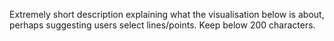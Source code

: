 Extremely short description explaining what the visualisation below is about, perhaps suggesting users select lines/points. Keep below 200 characters.
